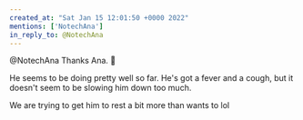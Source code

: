 ```yaml
---
created_at: "Sat Jan 15 12:01:50 +0000 2022"
mentions: ['NotechAna']
in_reply_to: @NotechAna
---
```


@NotechAna Thanks Ana. 🙏 

He seems to be doing pretty well so far. He's got a fever and a cough, but it doesn't seem to be slowing him down too much.

We are trying to get him to rest a bit more than wants to lol